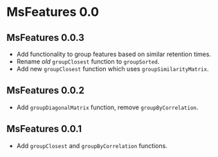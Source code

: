 # MsFeatures 0.0

## MsFeatures 0.0.3

- Add functionality to group features based on similar retention times.
- Rename *old* `groupClosest` function to `groupSorted`.
- Add new `groupClosest` function which uses `groupSimilarityMatrix`.

## MsFeatures 0.0.2

- Add `groupDiagonalMatrix` function, remove `groupByCorrelation`.

## MsFeatures 0.0.1

- Add `groupClosest` and `groupByCorrelation` functions.
